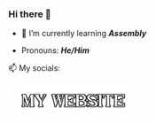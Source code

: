 ### Hi there 👋

<!-- ![Your Repository’s Stats](https://github-readme-stats.vercel.app/api?username=furygaming1120&show_icons=true) -->

<!-- **furygaming1120/furygaming1120** is a ✨ _special_ ✨ repository because its `README.md` (this file) appears on your GitHub profile.

Here are some ideas to get you started: -->

<!-- 🔭 I’m currently working on ... -->
- 🌱 I’m currently learning ***Assembly***
<!-- 👯 I’m looking to collaborate on ... -->
<!-- 🤔 I’m looking for help with ... -->
<!-- 💬 Ask me about ***Everything*** -->
<!-- 📫 How to reach me: ... -->

- Pronouns: ***He/Him***
<!-- ⚡ Fun fact: ... -->

📫 My socials: 

[<img alt="" width="30px" src="https://img.icons8.com/fluency/48/000000/discord.png"/>](https://discordapp.com/users/823827858907987969)
[<img alt="" width="30px" src="https://img.icons8.com/color/48/000000/youtube-play.png"/>](https://youtube.com/channel/UCPKpPU76TOupRsxJKximtHg)
[<img alt="" width="30px" src="https://img.icons8.com/color/48/000000/twitter--v1.png"/>](https://twitter.com/SonixFuryGaming?t=wn7ZOyz3d8H39Rpvqwx1qA&s=09)
[<img alt="" width="30px" src="https://img.icons8.com/fluency/48/000000/reddit.png"/>](https://www.reddit.com/u/SonixFuryMods?utm_medium=android_app&utm_source=share)
[<img alt="" width="200px" src="1653907126258.png"/>](http://furygamingdev.neocities.org/)
